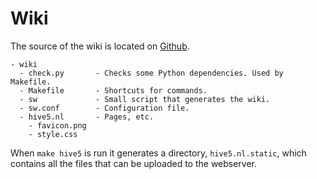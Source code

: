 Wiki
====

The source of the wiki is located on [Github](https://github.com/hive5/wiki).

    - wiki
      - check.py       - Checks some Python dependencies. Used by Makefile.
      - Makefile       - Shortcuts for commands.
      - sw             - Small script that generates the wiki.
      - sw.conf        - Configuration file.
      - hive5.nl       - Pages, etc.
        - favicon.png
        - style.css

When `make hive5` is run it generates a directory, `hive5.nl.static`, which
contains all the files that can be uploaded to the webserver.
